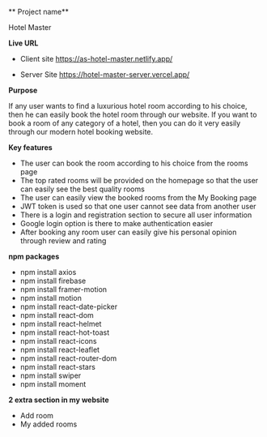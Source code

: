 ** Project name**

Hotel Master

**Live URL**

* Client site
https://as-hotel-master.netlify.app/

* Server Site
https://hotel-master-server.vercel.app/

**Purpose**

If any user wants to find a luxurious hotel room according to his choice, then he can easily book the hotel room through our website. If you want to book a room of any category of a hotel, then you can do it very easily through our modern hotel booking website.


**Key features**

* The user can book the room according to his choice from the rooms page
* The top rated rooms will be provided on the homepage so that the user can easily see the best quality rooms
* The user can easily view the booked rooms from the My Booking page
* JWT token is used so that one user cannot see data from another user
* There is a login and registration section to secure all user information
* Google login option is there to make authentication easier
* After booking any room user can easily give his personal opinion through review and rating


**npm packages**

*  npm install axios
*  npm install firebase
*  npm install framer-motion
*  npm install motion
*  npm install react-date-picker
*  npm install react-dom
*  npm install react-helmet
*  npm install react-hot-toast
*  npm install react-icons
*  npm install react-leaflet
*  npm install react-router-dom
*  npm install react-stars
*  npm install swiper
*  npm install moment


**2 extra section in my website**

* Add room
* My added rooms


  
